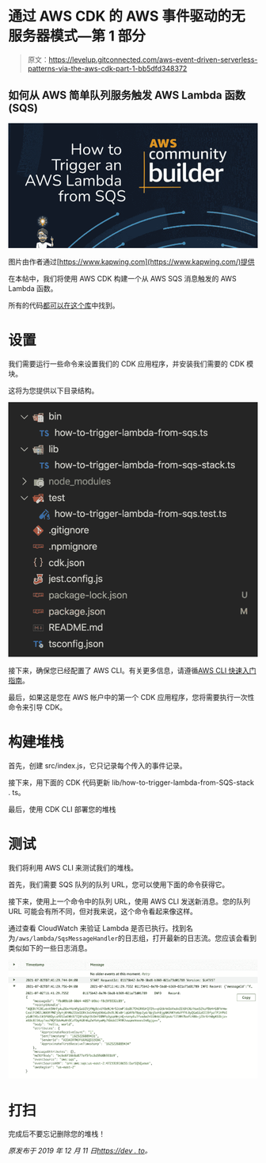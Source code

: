 # 通过 AWS CDK 的 AWS 事件驱动的无服务器模式—第 1 部分

> 原文：<https://levelup.gitconnected.com/aws-event-driven-serverless-patterns-via-the-aws-cdk-part-1-bb5dfd348372>

## 如何从 AWS 简单队列服务触发 AWS Lambda 函数(SQS)

![](img/0ca43d04c3923dd2c6d7957cbe56bec0.png)

图片由作者通过[https://www.kapwing.com](https://www.kapwing.com/)提供

在本帖中，我们将使用 AWS CDK 构建一个从 AWS SQS 消息触发的 AWS Lambda 函数。

所有的代码[都可以在这个库](https://github.com/alexkates/how-to-trigger-lambda-from-sqs)中找到。

# 设置

我们需要运行一些命令来设置我们的 CDK 应用程序，并安装我们需要的 CDK 模块。

这将为您提供以下目录结构。

![](img/3c84f4220e72bf0bc1666fe735b8f8b3.png)

接下来，确保您已经配置了 AWS CLI。有关更多信息，请遵循[AWS CLI 快速入门指南](https://docs.aws.amazon.com/cli/latest/userguide/cli-configure-quickstart.html)。

最后，如果这是您在 AWS 帐户中的第一个 CDK 应用程序，您将需要执行一次性命令来引导 CDK。

# 构建堆栈

首先，创建 src/index.js，它只记录每个传入的事件记录。

接下来，用下面的 CDK 代码更新 lib/how-to-trigger-lambda-from-SQS-stack . ts。

最后，使用 CDK CLI 部署您的堆栈

# 测试

我们将利用 AWS CLI 来测试我们的堆栈。

首先，我们需要 SQS 队列的队列 URL，您可以使用下面的命令获得它。

接下来，使用上一个命令中的队列 URL，使用 AWS CLI 发送新消息。您的队列 URL 可能会有所不同，但对我来说，这个命令看起来像这样。

通过查看 CloudWatch 来验证 Lambda 是否已执行。找到名为`/aws/lambda/SqsMessageHandler`的日志组，打开最新的日志流。您应该会看到类似如下的一些日志消息。

![](img/bf78c2af54a77721ed6ed26290e73e7f.png)

# 打扫

完成后不要忘记删除您的堆栈！

*原发布于 2019 年 12 月 11 日*[*https://dev . to*](https://dev.to/aws-builders/how-to-trigger-an-aws-lambda-from-sqs-2lkc)*。*
